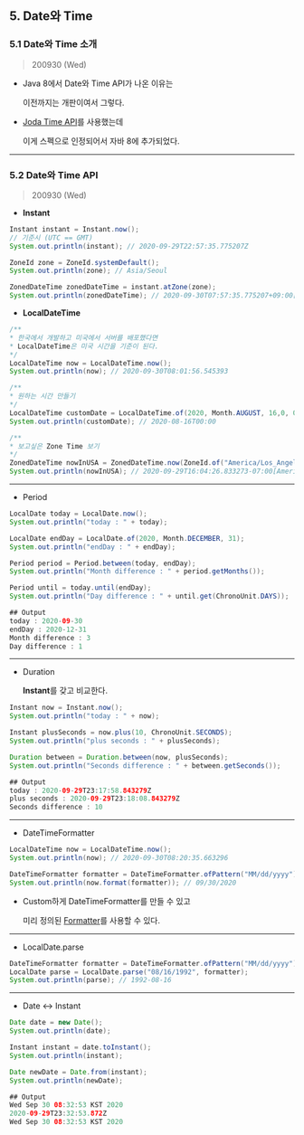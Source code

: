 

## 5. Date와 Time

### 5.1 Date와 Time 소개

> 200930 (Wed)

* Java 8에서 Date와 Time API가 나온 이유는

  이전까지는 개판이여서 그렇다.

* [Joda Time API](https://www.joda.org/joda-time/)를 사용했는데

  이게 스펙으로 인정되어서 자바 8에 추가되었다.


---


### 5.2 Date와 Time API

> 200930 (Wed)

* **Instant**

``` java
Instant instant = Instant.now();
// 기준시 (UTC == GMT)
System.out.println(instant); // 2020-09-29T22:57:35.775207Z

ZoneId zone = ZoneId.systemDefault();
System.out.println(zone); // Asia/Seoul

ZonedDateTime zonedDateTime = instant.atZone(zone);
System.out.println(zonedDateTime); // 2020-09-30T07:57:35.775207+09:00[Asia/Seoul]
```

* **LocalDateTime**

``` java
/**
* 한국에서 개발하고 미국에서 서버를 배포했다면
* LocalDateTime은 미국 시간을 기준이 된다.
*/
LocalDateTime now = LocalDateTime.now();
System.out.println(now); // 2020-09-30T08:01:56.545393

/**
* 원하는 시간 만들기
*/
LocalDateTime customDate = LocalDateTime.of(2020, Month.AUGUST, 16,0, 0, 0, 0);
System.out.println(customDate); // 2020-08-16T00:00

/**
* 보고싶은 Zone Time 보기
*/
ZonedDateTime nowInUSA = ZonedDateTime.now(ZoneId.of("America/Los_Angeles"));
System.out.println(nowInUSA); // 2020-09-29T16:04:26.833273-07:00[America/Los_Angeles]
```

---

* Period 

``` java
LocalDate today = LocalDate.now();
System.out.println("today : " + today);

LocalDate endDay = LocalDate.of(2020, Month.DECEMBER, 31);
System.out.println("endDay : " + endDay);

Period period = Period.between(today, endDay);
System.out.println("Month difference : " + period.getMonths());

Period until = today.until(endDay);
System.out.println("Day difference : " + until.get(ChronoUnit.DAYS));

## Output
today : 2020-09-30
endDay : 2020-12-31
Month difference : 3
Day difference : 1
```

---

* Duration

  **Instant**를 갖고 비교한다.


``` java
Instant now = Instant.now();
System.out.println("today : " + now);

Instant plusSeconds = now.plus(10, ChronoUnit.SECONDS);
System.out.println("plus seconds : " + plusSeconds);

Duration between = Duration.between(now, plusSeconds);
System.out.println("Seconds difference : " + between.getSeconds());

## Output
today : 2020-09-29T23:17:58.843279Z
plus seconds : 2020-09-29T23:18:08.843279Z
Seconds difference : 10
```

---


* DateTimeFormatter

``` java
LocalDateTime now = LocalDateTime.now();
System.out.println(now); // 2020-09-30T08:20:35.663296

DateTimeFormatter formatter = DateTimeFormatter.ofPattern("MM/dd/yyyy");
System.out.println(now.format(formatter)); // 09/30/2020
```

* Custom하게 DateTimeFormatter를 만들 수 있고

  미리 정의된 [Formatter](https://docs.oracle.com/en/java/javase/11/docs/api/java.base/java/time/format/DateTimeFormatter.html#predefined)를 사용할 수 있다.


---

* LocalDate.parse

``` java
DateTimeFormatter formatter = DateTimeFormatter.ofPattern("MM/dd/yyyy");
LocalDate parse = LocalDate.parse("08/16/1992", formatter);
System.out.println(parse); // 1992-08-16
```


---

* Date <-> Instant 

``` java
Date date = new Date();
System.out.println(date);

Instant instant = date.toInstant();
System.out.println(instant);

Date newDate = Date.from(instant);
System.out.println(newDate);

## Output
Wed Sep 30 08:32:53 KST 2020
2020-09-29T23:32:53.872Z
Wed Sep 30 08:32:53 KST 2020
```
